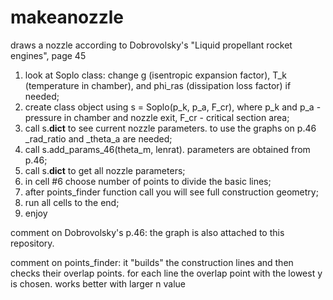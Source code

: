 # makeanozzle
draws a nozzle according to Dobrovolsky's "Liquid propellant rocket engines", page 45

1. look at Soplo class: change g (isentropic expansion factor), T_k (temperature in chamber), and phi_ras (dissipation loss factor) if needed;
2. create class object using s = Soplo(p_k, p_a, F_cr), where p_k and p_a - pressure in chamber and nozzle exit, F_cr - critical section area;
3. call s.__dict__ to see current nozzle parameters. to use the graphs on p.46 _rad_ratio and _theta_a are needed;
4. call s.add_params_46(theta_m, lenrat). parameters are obtained from p.46;
5. call s.__dict__ to get all nozzle parameters;
6. in cell #6 choose number of points to divide the basic lines;
7. after points_finder function call you will see full construction geometry;
8. run all cells to the end;
9. enjoy

comment on Dobrovolsky's p.46: the graph is also attached to this repository.

comment on points_finder:
it "builds" the construction lines and then checks their overlap points. for each line the overlap point with the lowest y is chosen.
works better with larger n value


